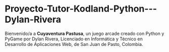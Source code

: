 # Proyecto-Tutor-Kodland-Python---Dylan-Rivera
Bienvenido/a a **Cuyaventura Pastusa**, un juego arcade creado con Python y PyGame por Dylan Rivera, Licenciado en Informática y Técnico en Desarrollo de Aplicaciones Web, de San Juan de Pasto, Colombia.
